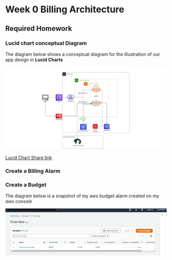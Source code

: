 # Week 0 Billing Architecture

## Required Homework

### Lucid chart conceptual Diagram

The diagram below shows a conceptual diagram for the illustration of our app design in **Lucid Charts**

![](assets/lucid%20chart%20diagramassgnment.PNG)

[Lucid Chart Share link](https://lucid.app/lucidchart/75d122cd-ba32-4331-889f-d1dc880b85a4/edit?viewport_loc=-776%2C-106%2C3002%2C1372%2C0_0&invitationId=inv_d32d896e-c800-424a-a8cb-99a132d510e1)

### Create a Billing Alarm

### Create a Budget
The diagram below is a snapshot of my aws budget alarm created on my *aws console*

![](assets/aws%20budget%20assignment.PNG)
